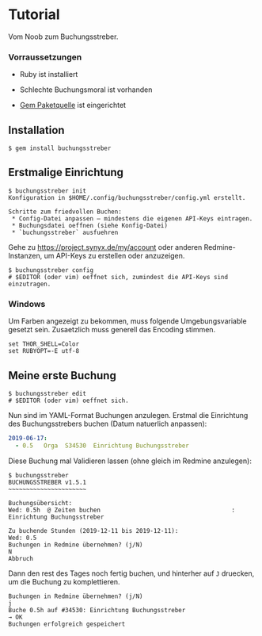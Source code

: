 # Tutorial

Vom Noob zum Buchungsstreber.

### Vorraussetzungen

* Ruby ist installiert
* Schlechte Buchungsmoral ist vorhanden
* [Gem Paketquelle][rubygems] ist eingerichtet

  [rubygems]: rubygems.md

## Installation

```
$ gem install buchungsstreber
```
## Erstmalige Einrichtung

```
$ buchungsstreber init
Konfiguration in $HOME/.config/buchungsstreber/config.yml erstellt.

Schritte zum friedvollen Buchen:
 * Config-Datei anpassen – mindestens die eigenen API-Keys eintragen.
 * Buchungsdatei oeffnen (siehe Konfig-Datei)
 * `buchungsstreber` ausfuehren
```

Gehe zu <https://project.synyx.de/my/account> oder anderen Redmine-Instanzen,
um API-Keys zu erstellen oder anzuzeigen.

```
$ buchungsstreber config
# $EDITOR (oder vim) oeffnet sich, zumindest die API-Keys sind einzutragen.
```

### Windows

Um Farben angezeigt zu bekommen, muss folgende Umgebungsvariable gesetzt sein.
Zusaetzlich muss generell das Encoding stimmen.

```shell script
set THOR_SHELL=Color
set RUBYOPT=-E utf-8
```

## Meine erste Buchung

```
$ buchungsstreber edit
# $EDITOR (oder vim) oeffnet sich.
```

Nun sind im YAML-Format Buchungen anzulegen.  Erstmal die Einrichtung des
Buchungsstrebers buchen (Datum natuerlich anpassen):

```yaml
2019-06-17:
  - 0.5   Orga  S34530  Einrichtung Buchungsstreber
```

Diese Buchung mal Validieren lassen (ohne gleich im Redmine anzulegen):

```
$ buchungsstreber
BUCHUNGSSTREBER v1.5.1
~~~~~~~~~~~~~~~~~~~~~~

Buchungsübersicht:
Wed: 0.5h  @ Zeiten buchen                                     : Einrichtung Buchungsstreber   

Zu buchende Stunden (2019-12-11 bis 2019-12-11):
Wed: 0.5
Buchungen in Redmine übernehmen? (j/N)
N
Abbruch
```

Dann den rest des Tages noch fertig buchen, und hinterher auf `J` druecken,
um die Buchung zu komplettieren.

```
Buchungen in Redmine übernehmen? (j/N)
j
Buche 0.5h auf #34530: Einrichtung Buchungsstreber
→ OK
Buchungen erfolgreich gespeichert
```
